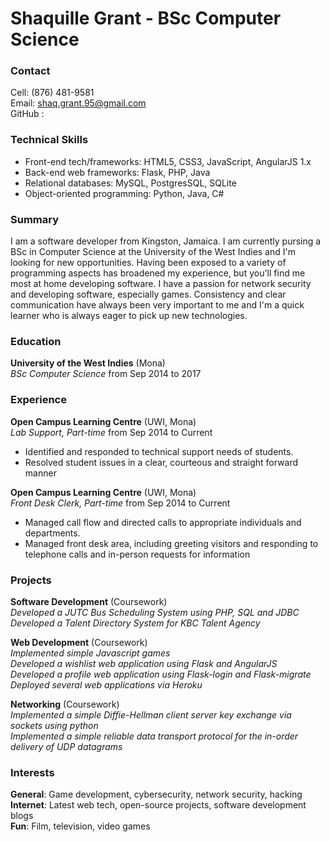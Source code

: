 # Shaquille Grant - BSc Computer Science

### Contact

Cell:  (876) 481-9581  
Email: shaq.grant.95@gmail.com  
GitHub : 

### Technical Skills

* Front-end tech/frameworks: HTML5, CSS3, JavaScript, AngularJS 1.x
* Back-end web frameworks: Flask, PHP, Java
* Relational databases: MySQL, PostgresSQL, SQLite
* Object-oriented programming: Python, Java, C\#

### Summary

I am a software developer from Kingston, Jamaica. I am currently pursing a BSc in Computer Science at the University of the West Indies and I'm looking for new opportunities. Having been exposed to a variety of programming aspects has broadened my experience, but you'll find me most at home developing software. I have a passion for network security and developing software, especially games. Consistency and clear communication have always been very important to me and I'm a quick learner who is always eager to pick up new technologies.

### Education

**University of the West Indies** (Mona)  
*BSc Computer Science* from Sep 2014 to 2017

### Experience

**Open Campus Learning Centre** (UWI, Mona)  
*Lab Support, Part-time* from Sep 2014 to Current

* Identified and responded to technical support needs of students.
* Resolved student issues in a clear, courteous and straight forward manner

**Open Campus Learning Centre** (UWI, Mona)  
*Front Desk Clerk, Part-time* from Sep 2014 to Current

* Managed call flow and directed calls to appropriate individuals and departments.
* Managed front desk area, including greeting visitors and responding to telephone calls and in-person requests for information

### Projects

**Software Development** (Coursework)  
*Developed a JUTC Bus Scheduling System using PHP, SQL and JDBC*  
*Developed a  Talent Directory System for KBC Talent Agency*

**Web Development** (Coursework)  
*Implemented simple Javascript games*  
*Developed a wishlist web application using Flask and AngularJS*  
*Developed a profile web application using Flask-login and Flask-migrate*  
*Deployed several web applications via Heroku*

**Networking** (Coursework)  
*Implemented a simple Diffie-Hellman client server key exchange via sockets using python*  
*Implemented a simple reliable data transport protocol for the in-order delivery of UDP datagrams*


### Interests

**General**: Game development, cybersecurity, network security, hacking  
**Internet**: Latest web tech, open-source projects, software development blogs  
**Fun**: Film, television, video games 
